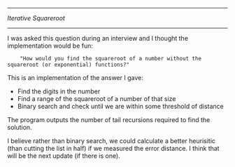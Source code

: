 **********************
*Iterative Squareroot*
**********************

I was asked this question during an interview and I thought the implementation would be fun:

		"How would you find the squareroot of a number without the squareroot (or exponential) functions?"

This is an implementation of the answer I gave:

- Find the digits in the number
- Find a range of the squareroot of a number of that size
- Binary search and check until we are within some threshold of distance


The program outputs the number of tail recursions required to find the solution.

I believe rather than binary search, we could calculate a better heurisitic (than cutting the list in half) if we measured the error distance.
I think that will be the next update (if there is one).
